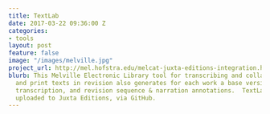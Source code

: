 ```yaml
---
title: TextLab
date: 2017-03-22 09:36:00 Z
categories:
- tools
layout: post
feature: false
image: "/images/melville.jpg"
project_url: http://mel.hofstra.edu/melcat-juxta-editions-integration.html#melcat
blurb: This Melville Electronic Library tool for transcribing and collating manuscript
  and print texts in revision also generates for each work a base version, diplomatic
  transcription, and revision sequence & narration annotations.  TextLab output is
  uploaded to Juxta Editions, via GitHub.
---
```


